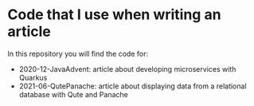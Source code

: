 # Code that I use when writing an article

In this repository you will find the code for:

* 2020-12-JavaAdvent: article about developing microservices with Quarkus
* 2021-06-QutePanache: article about displaying data from a relational database with Qute and Panache

